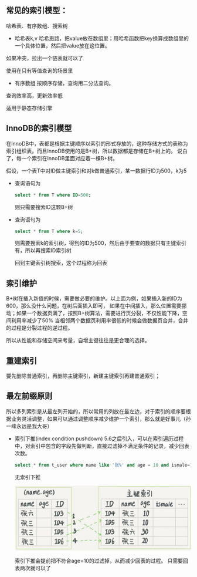 ## 常见的索引模型：
哈希表、有序数组、搜索树

- 哈希表k,v
哈希思路，把value放在数组里；用哈希函数把key换算成数组里的一个具体位置，然后把value放在这位置。

如果冲突，拉出一个链表就可以了

使用在只有等值查询的场景里

- 有序数组
按顺序存储，查询用二分法查询。

查询效率高，更新效率低

适用于静态存储引擎

## InnoDB的索引模型
在InnoDB中，表都是根据主键顺序以索引的形式存放的，这种存储方式的表称为索引组织表。而且InnoDB使用的是B+树，所以数据都是存储在B+树上的。
说白了，每一个索引在InnoDB里面对应着一棵B+树。

假设，一个表T中对ID做主键索引和对k做普通索引，某一数据行ID为500，k为5

- 查询语句为

    ```sql
    select * from T where ID=500;
    ```
    则只需要搜索ID这颗B+树
- 查询语句为

    ```sql
    select * from T where k=5;
    ```
    则需要搜索k的索引树，得到的ID为500，然后由于要查的数据只有主键索引有，所以再搜索ID索引树

    回到主键索引树搜索，这个过程称为回表

## 索引维护
B+树在插入新值的时候，需要做必要的维护。以上面为例，如果插入新的ID为600，那么没什么问题，在树后面插入即可，
如果在中间插入，那么位置需要挪动；如果一个数据页满了，按照B+树算法，需要进行页分裂，不仅性能下降，空间利用率减少了50%
当相邻两个数据页利用率很低的时候会做数据页合并，合并的过程是分裂过程的逆过程。

所以从性能和存储空间来考量，自增主键往往是更合理的选择。

## 重建索引
要先删除普通索引，再删除主键索引，新建主键索引再建普通索引；


## 最左前缀原则
所以多列索引是从最左列开始的，所以常用的列放在最左边，对于索引的顺序要根据业务灵活调整，如果可以通过调整顺序减少维护一个索引，那么就是好事儿（孙一峰永远是我大哥）

- 索引下推(index condition pushdown)
    5.6之后引入，可以在索引遍历过程中，对索引中包含的字段先做判断，直接过滤掉不满足条件的记录，减少回表次数。

    ```sql
    select * from t_user where name like '张%' and age = 10 and ismale=1;
    ```

    无索引下推

    ![](pics/suoyinxiatui.png)

    索引下推会提前把不符合age=10的过滤掉，从而减少回表的过程。
    只需要回表两次就可以了
